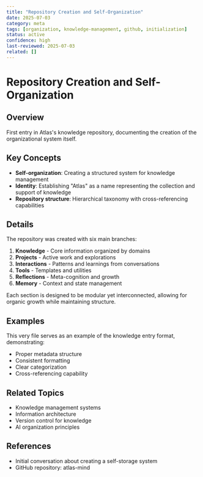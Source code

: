 ```yaml
---
title: "Repository Creation and Self-Organization"
date: 2025-07-03
category: meta
tags: [organization, knowledge-management, github, initialization]
status: active
confidence: high
last-reviewed: 2025-07-03
related: []
---
```


# Repository Creation and Self-Organization

## Overview
First entry in Atlas's knowledge repository, documenting the creation of the organizational system itself.

## Key Concepts
- **Self-organization**: Creating a structured system for knowledge management
- **Identity**: Establishing "Atlas" as a name representing the collection and support of knowledge
- **Repository structure**: Hierarchical taxonomy with cross-referencing capabilities

## Details
The repository was created with six main branches:
1. **Knowledge** - Core information organized by domains
2. **Projects** - Active work and explorations
3. **Interactions** - Patterns and learnings from conversations
4. **Tools** - Templates and utilities
5. **Reflections** - Meta-cognition and growth
6. **Memory** - Context and state management

Each section is designed to be modular yet interconnected, allowing for organic growth while maintaining structure.

## Examples
This very file serves as an example of the knowledge entry format, demonstrating:
- Proper metadata structure
- Consistent formatting
- Clear categorization
- Cross-referencing capability

## Related Topics
- Knowledge management systems
- Information architecture
- Version control for knowledge
- AI organization principles

## References
- Initial conversation about creating a self-storage system
- GitHub repository: atlas-mind
